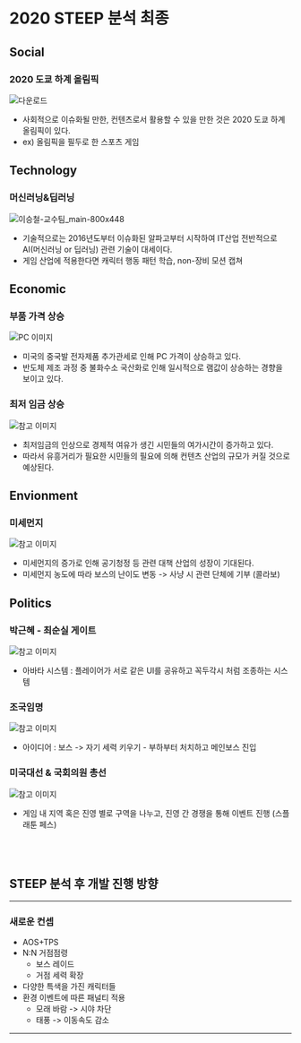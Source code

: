 # 2020 STEEP 분석 최종
## Social
### 2020 도쿄 하계 올림픽
![다운로드](https://user-images.githubusercontent.com/32826146/65240256-d1162480-db1b-11e9-99c4-51f05b2f7bbc.png)
   - 사회적으로 이슈화될 만한, 컨텐츠로서 활용할 수 있을 만한 것은 2020 도쿄 하계 올림픽이 있다.
   - ex) 올림픽을 필두로 한 스포츠 게임
## Technology
### 머신러닝&딥러닝
![이승철-교수팀_main-800x448](https://user-images.githubusercontent.com/32826146/65240939-5b12bd00-db1d-11e9-9712-2a1d3e88050d.jpg)
   - 기술적으로는 2016년도부터 이슈화된 알파고부터 시작하여 IT산업 전반적으로 AI(머신러닝 or 딥러닝) 관련 기술이 대세이다.
   - 게임 산업에 적용한다면 캐릭터 행동 패턴 학습, non-장비 모션 캡쳐
## Economic
### 부품 가격 상승
![PC 이미지](http://photo.hankooki.com/newsphoto/v001/2019/09/09/unhankim20190909150233_X_02_C_1.jpg)
  - 미국의 중국발 전자제품 추가관세로 인해 PC 가격이 상승하고 있다.
  - 반도체 제조 과정 중 불화수소 국산화로 인해 일시적으로 램값이 상승하는 경향을 보이고 있다.
### 최저 임금 상승
![참고 이미지](https://img.sbs.co.kr/newimg/news/20180714/201205518_700.jpg)
  - 최저임금의 인상으로 경제적 여유가 생긴 시민들의 여가시간이 증가하고 있다.
  - 따라서 유흥거리가 필요한 시민들의 필요에 의해 컨텐츠 산업의 규모가 커질 것으로 예상된다.
## Envionment
### 미세먼지
![참고 이미지](https://image.ytn.co.kr/general/jpg/2018/1109/201811090019476768_t.jpg)
  - 미세먼지의 증가로 인해 공기청정 등 관련 대책 산업의 성장이 기대된다.
  - 미세먼지 농도에 따라 보스의 난이도 변동 -> 사냥 시 관련 단체에 기부 (콜라보)
## Politics
### 박근혜 - 최순실 게이트
![참고 이미지](https://previews.123rf.com/images/svetazi/svetazi1606/svetazi160600025/58735834-%EA%BC%AD%EB%91%90%EA%B0%81%EC%8B%9C-%EC%9D%B8%ED%98%95%EC%9D%98-%EC%86%90%EC%97%90-%EC%9D%B4%EB%AF%B8%EC%A7%80-%EA%BC%AD%EB%91%90%EA%B0%81%EC%8B%9C-.jpg)
  - 아바타 시스템 : 플레이어가 서로 같은 UI를 공유하고 꼭두각시 처럼 조종하는 시스템
### 조국임명
![참고 이미지](http://img.hani.co.kr/imgdb/resize/2019/0907/00500293_20190907.JPG)
  - 아이디어 : 보스 -> 자기 세력 키우기 - 부하부터 처치하고 메인보스 진입
### 미국대선 & 국회의원 총선
![참고 이미지](https://img.kbs.co.kr/kbs/620/nsimg.kbs.co.kr/data/news/2018/11/24/4080861_d4m.jpg)
  - 게임 내 지역 혹은 진영 별로 구역을 나누고, 진영 간 경쟁을 통해 이벤트 진행 (스플래툰 페스)
<br></br>
<br></br>
## STEEP 분석 후 개발 진행 방향
---
### 새로운 컨셉
   - AOS+TPS
   - N:N 거점점령
     - 보스 레이드
     - 거점 세력 확장
   - 다양한 특색을 가진 캐릭터들
   - 환경 이벤트에 따른 패널티 적용
     - 모래 바람 -> 시야 차단
     - 태풍 -> 이동속도 감소
---
